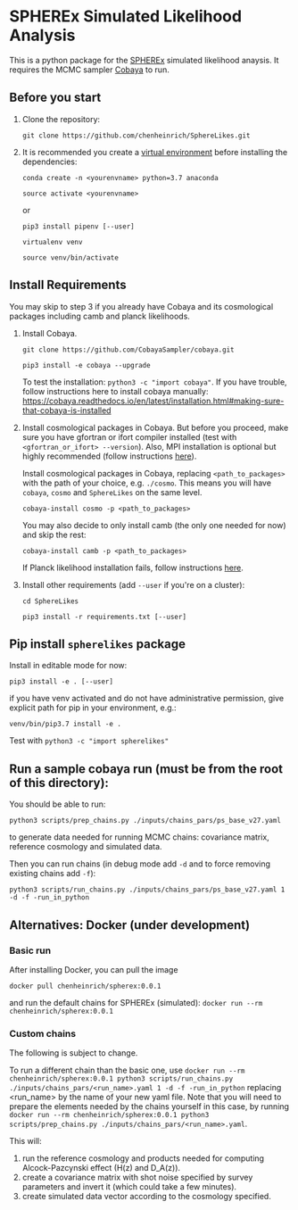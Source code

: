 # SPHEREx Simulated Likelihood Analysis

This is a python package for the [SPHEREx](https://spherex.caltech.edu/) simulated likelihood anaysis.
It requires the MCMC sampler [Cobaya](https://cobaya.readthedocs.io/en/latest/index.html) to run.

## Before you start

1. Clone the repository:

    `git clone https://github.com/chenheinrich/SphereLikes.git`
    
2. It is recommended you create a [virtual environment](https://uoa-eresearch.github.io/eresearch-cookbook/recipe/2014/11/20/conda/) before installing the dependencies:

    `conda create -n <yourenvname> python=3.7 anaconda`

    `source activate <yourenvname>`

   or

    `pip3 install pipenv [--user]`

    `virtualenv venv`

    `source venv/bin/activate`

## Install Requirements

You may skip to step 3 if you already have Cobaya and its cosmological packages including camb and planck likelihoods.

1. Install Cobaya.

    `git clone https://github.com/CobayaSampler/cobaya.git`

    `pip3 install -e cobaya --upgrade`

   To test the installation: `python3 -c "import cobaya"`. If you have trouble, follow instructions here to install cobaya manually: https://cobaya.readthedocs.io/en/latest/installation.html#making-sure-that-cobaya-is-installed

2. Install cosmological packages in Cobaya. But before you proceed, make sure you have gfortran or ifort compiler installed (test with `<gfortran_or_ifort> --version`). Also, MPI installation is optional but highly recommended (follow instructions [here](https://cobaya.readthedocs.io/en/latest/installation.html)).

   Install cosmological packages in Cobaya, replacing `<path_to_packages>` with the path of your choice, e.g. `./cosmo`. This means you will have `cobaya`, `cosmo` and `SphereLikes` on the same level. 

    `cobaya-install cosmo -p <path_to_packages>`
    
    You may also decide to only install camb (the only one needed for now) and skip the rest:
    
    `cobaya-install camb -p <path_to_packages>`

   If Planck likelihood installation fails, follow instructions [here](cosmo/code/planck/code).

3. Install other requirements (add `--user` if you're on a cluster):

    `cd SphereLikes`

    `pip3 install -r requirements.txt [--user]`

## Pip install `spherelikes` package 

Install in editable mode for now:

`pip3 install -e . [--user]`

if you have venv activated and do not have administrative permission, give explicit path for pip in your environment, e.g.:

`venv/bin/pip3.7 install -e .`

Test with `python3 -c "import spherelikes"`

## Run a sample cobaya run (must be from the root of this directory):

You should be able to run:

   `python3 scripts/prep_chains.py ./inputs/chains_pars/ps_base_v27.yaml`

to generate data needed for running MCMC chains: covariance matrix, reference cosmology and simulated data.

Then you can run chains (in debug mode add `-d` and to force removing existing chains add `-f`):

`python3 scripts/run_chains.py ./inputs/chains_pars/ps_base_v27.yaml 1 -d -f -run_in_python`

## Alternatives: Docker (under development)

### Basic run

After installing Docker, you can pull the image

`docker pull chenheinrich/spherex:0.0.1`

and run the default chains for SPHEREx (simulated):
`docker run --rm chenheinrich/spherex:0.0.1`

### Custom chains

The following is subject to change.

To run a different chain than the basic one, use
`docker run --rm chenheinrich/spherex:0.0.1 python3 scripts/run_chains.py ./inputs/chains_pars/<run_name>.yaml 1 -d -f -run_in_python`
replacing <run_name> by the name of your new yaml file. Note that you will need to prepare the elements needed by the chains yourself in this case, by running
`docker run --rm chenheinrich/spherex:0.0.1 python3 scripts/prep_chains.py ./inputs/chains_pars/<run_name>.yaml`. 

This will:
1) run the reference cosmology and products needed for computing Alcock-Pazcynski effect (H(z) and D_A(z)).
2) create a covariance matrix with shot noise specified by survey parameters and invert it (which could take a few minutes).
3) create simulated data vector according to the cosmology specified.


